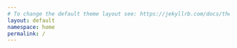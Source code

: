 ```yaml
---
# To change the default theme layout see: https://jekyllrb.com/docs/themes/#overriding-theme-defaults
layout: default
namespace: home
permalink: /
---
```

